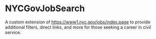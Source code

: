 # NYCGovJobSearch
A custom extension of https://www1.nyc.gov/jobs/index.page to provide additional filters, direct links, and more for those seeking a career in civil service.
